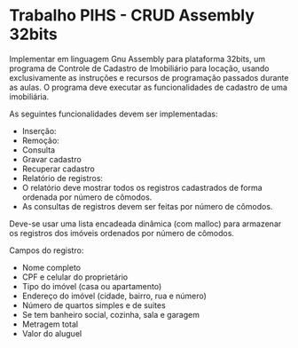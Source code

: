 
# Trabalho PIHS - CRUD Assembly 32bits

Implementar em linguagem Gnu Assembly para plataforma 32bits, 
um programa de Controle de Cadastro de Imobiliário para locação, 
usando exclusivamente as instruções e recursos de programação 
passados durante as aulas. O programa deve executar as funcionalidades
de cadastro de uma imobiliária. 

As seguintes funcionalidades devem ser implementadas: 
- Inserção: 
- Remoção: 
- Consulta 
- Gravar cadastro 
- Recuperar cadastro 
- Relatório de registros: 
- O relatório deve mostrar todos os registros cadastrados de forma ordenada por número de cômodos.
- As consultas de registros devem ser feitas por número de cômodos. 

Deve-se usar uma lista encadeada dinâmica (com malloc) para armazenar
os registros dos imóveis ordenados por número de cômodos.

Campos do registro:

- Nome completo
- CPF e celular do proprietário
- Tipo do imóvel (casa ou apartamento)
- Endereço do imóvel (cidade, bairro, rua e número)
- Número de quartos simples e de suites
- Se tem banheiro social, cozinha, sala e garagem
- Metragem total
- Valor do aluguel
